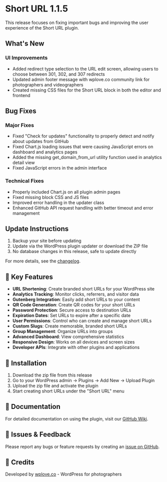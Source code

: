 # Short URL 1.1.5

This release focuses on fixing important bugs and improving the user experience of the Short URL plugin.

## What's New

### UI Improvements
- Added redirect type selection to the URL edit screen, allowing users to choose between 301, 302, and 307 redirects
- Updated admin footer message with wplove.co community link for photographers and videographers
- Created missing CSS files for the Short URL block in both the editor and frontend

## Bug Fixes

### Major Fixes
- Fixed "Check for updates" functionality to properly detect and notify about updates from GitHub
- Fixed Chart.js loading issues that were causing JavaScript errors on dashboard and analytics pages
- Added the missing get_domain_from_url utility function used in analytics detail view
- Fixed JavaScript errors in the admin interface

### Technical Fixes
- Properly included Chart.js on all plugin admin pages
- Fixed missing block CSS and JS files
- Improved error handling in the updater class
- Enhanced GitHub API request handling with better timeout and error management

## Update Instructions

1. Backup your site before updating
2. Update via the WordPress plugin updater or download the ZIP file
3. No database changes in this release, safe to update directly

For more details, see the [changelog](https://github.com/tomrobak/short-url/blob/main/CHANGELOG.md).

## 🚀 Key Features

- **URL Shortening**: Create branded short URLs for your WordPress site
- **Analytics Tracking**: Monitor clicks, referrers, and visitor data
- **Gutenberg Integration**: Easily add short URLs to your content
- **QR Code Generation**: Create QR codes for your short URLs
- **Password Protection**: Secure access to destination URLs
- **Expiration Dates**: Set URLs to expire after a specific date
- **User Permissions**: Control who can create and manage short URLs
- **Custom Slugs**: Create memorable, branded short URLs
- **Group Management**: Organize URLs into groups
- **Advanced Dashboard**: View comprehensive statistics
- **Responsive Design**: Works on all devices and screen sizes
- **Developer APIs**: Integrate with other plugins and applications

## 💾 Installation

1. Download the zip file from this release
2. Go to your WordPress admin → Plugins → Add New → Upload Plugin
3. Upload the zip file and activate the plugin
4. Start creating short URLs under the "Short URL" menu

## 📖 Documentation

For detailed documentation on using the plugin, visit our [GitHub Wiki](https://github.com/tomrobak/short-url/wiki).

## 🐞 Issues & Feedback

Please report any bugs or feature requests by creating an [issue on GitHub](https://github.com/tomrobak/short-url/issues).

## 🙏 Credits

Developed by [wplove.co](https://wplove.co/) - WordPress for photographers 